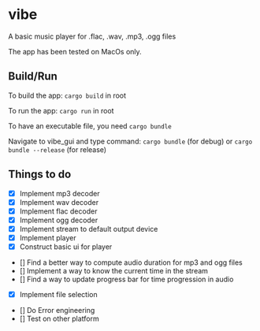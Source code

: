 # vibe

A basic music player for .flac, .wav, .mp3, .ogg files

The app has been tested on MacOs only.

## Build/Run

To build the app:
`cargo build` in root


To run the app:
`cargo run` in root


To have an executable file, you need `cargo bundle`

Navigate to vibe_gui and type command: 
`cargo bundle` (for debug) or 
`cargo bundle --release` (for release)

## Things to do
- [x] Implement mp3 decoder
- [x] Implement wav decoder
- [x] Implement flac decoder
- [x] Implement ogg decoder
- [x] Implement stream to default output device
- [x] Implement player
- [x] Construct basic ui for player
- [] Find a better way to compute audio duration for mp3 and ogg files
- [] Implement a way to know the current time in the stream
- [] Find a way to update progress bar for time progression in audio
- [x] Implement file selection
- [] Do Error engineering
- [] Test on other platform